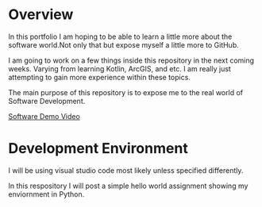 # Overview

In this portfolio I am hoping to be able to learn a little more about the software world.Not only that but expose myself a little more to GitHub.

I am going to work on a few things inside this repository in the next coming weeks. Varying from learning Kotlin, ArcGIS, and etc. I am really just attempting to gain more
experience within these topics.

The main purpose of this repository is to expose me to the real world of Software Development.


[Software Demo Video](https://youtu.be/-BwEmW0YNyU)

# Development Environment

I will be using visual studio code most likely unless specified differently.

In this respository I will post a simple hello world assignment showing my enviornment in Python. 

